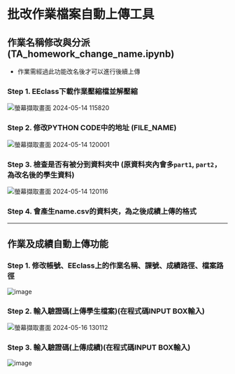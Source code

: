# 批改作業檔案自動上傳工具

## 作業名稱修改與分派 (TA_homework_change_name.ipynb)
* 作業需經過此功能改名後才可以進行後續上傳

### Step 1. EEclass下載作業壓縮檔並解壓縮
![螢幕擷取畫面 2024-05-14 115820](https://github.com/tyllersun/NTHU_EEclass_TAhelper/assets/27050741/555b91e2-5da9-4a42-b0e5-c071e12f245f)

### Step 2. 修改PYTHON CODE中的地址 (FILE_NAME)

![螢幕擷取畫面 2024-05-14 120001](https://github.com/tyllersun/NTHU_EEclass_TAhelper/assets/27050741/f36448a7-da8b-4162-85f8-da4d0ee70032)

### Step 3. 檢查是否有被分到資料夾中 (原資料夾內會多`part1`, `part2`，為改名後的學生資料)

![螢幕擷取畫面 2024-05-14 120116](https://github.com/tyllersun/NTHU_EEclass_TAhelper/assets/27050741/0fac41bd-7ec0-47ec-9202-1dd52df0ff47)

### Step 4. 會產生name.csv的資料夾，為之後成績上傳的格式

-- --
## 作業及成績自動上傳功能
### Step 1. 修改帳號、EEclass上的作業名稱、課號、成績路徑、檔案路徑
![image](https://github.com/tyllersun/NTHU_EEclass_TAhelper/assets/27050741/0bdf227b-f647-496e-b3f5-8a79305ae8be)

### Step 2. 輸入驗證碼(上傳學生檔案)(在程式碼INPUT BOX輸入)
![螢幕擷取畫面 2024-05-16 130112](https://github.com/tyllersun/NTHU_EEclass_TAhelper/assets/27050741/2b5b3b2c-2941-4f61-ba07-172be40b80d4)


### Step 3. 輸入驗證碼(上傳成績)(在程式碼INPUT BOX輸入)
![image](https://github.com/tyllersun/NTHU_EEclass_TAhelper/assets/27050741/b080c8be-745f-4de5-97c7-b9b1059b3b4b)

